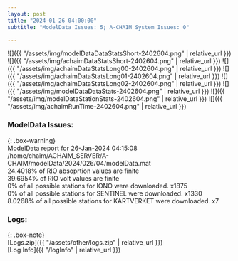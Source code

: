 ```yaml
---
layout: post
title: "2024-01-26 04:00:00"
subtitle: "ModelData Issues: 5; A-CHAIM System Issues: 0"

---
```


![]({{ "/assets/img/modelDataDataStatsShort-2402604.png" | relative_url }})
![]({{ "/assets/img/achaimDataStatsShort-2402604.png" | relative_url }})
![]({{ "/assets/img/achaimDataStatsLong00-2402604.png" | relative_url }})
![]({{ "/assets/img/achaimDataStatsLong01-2402604.png" | relative_url }})
![]({{ "/assets/img/achaimDataStatsLong02-2402604.png" | relative_url }})
![]({{ "/assets/img/modelDataDataStats-2402604.png" | relative_url }})
![]({{ "/assets/img/modelDataStationStats-2402604.png" | relative_url }})
![]({{ "/assets/img/achaimRunTime-2402604.png" | relative_url }})


### ModelData Issues:  
  
{: .box-warning}  
 ModelData report for 26-Jan-2024 04:15:08   
 /home/chaim/ACHAIM_SERVER/A-CHAIM/modelData/2024/026/04/modelData.mat   
 24.4018% of RIO absoprtion values are finite   
 39.6954% of RIO volt values are finite   
 0% of all possible stations for IONO were downloaded. x1875   
 0% of all possible stations for SENTINEL were downloaded. x1330   
 8.0268% of all possible stations for KARTVERKET were downloaded. x7   
  


### Logs:  
  
{: .box-note}  
[Logs.zip]({{ "/assets/other/logs.zip" | relative_url }})  
[Log Info]({{ "/logInfo" | relative_url }})  

